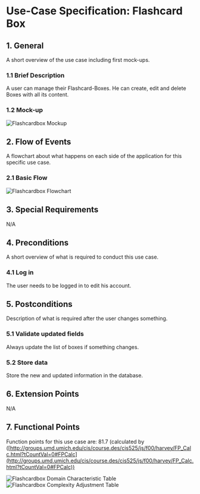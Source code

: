 # Use-Case Specification: Flashcard Box

## 1. General

A short overview of the use case including first mock-ups.

### 1.1 Brief Description

A user can manage their Flashcard-Boxes. He can create, edit and delete Boxes with all its content.

### 1.2 Mock-up

![Flashcardbox Mockup](https://github.com/phoenixfeder/fc-com/raw/master/UseCases/FlashcardBox/mockup.png)

## 2. Flow of Events

A flowchart about what happens on each side of the application for this specific use case.

### 2.1 Basic Flow

![Flashcardbox Flowchart](https://github.com/phoenixfeder/fc-com/raw/master/UseCases/FlashcardBox/FlashcardBoxFlowchart.png)

## 3. Special Requirements

N/A

## 4. Preconditions

A short overview of what is required to conduct this use case.

### 4.1 Log in

The user needs to be logged in to edit his account.

## 5. Postconditions

Description of what is required after the user changes something.

### 5.1 Validate updated fields

Always update the list of boxes if something changes.

### 5.2 Store data

Store the new and updated information in the database.

## 6. Extension Points

N/A

## 7. Functional Points

Function points for this use case are: 81.7 (calculated by ([http://groups.umd.umich.edu/cis/course.des/cis525/js/f00/harvey/FP_Calc.html?tCountVal=0#FPCalc](http://groups.umd.umich.edu/cis/course.des/cis525/js/f00/harvey/FP_Calc.html?tCountVal=0#FPCalc))

![Flashcardbox Domain Characteristic Table](https://github.com/phoenixfeder/fc-com/blob/master/UseCases/FlashcardBox/dct.PNG)
![Flashcardbox Complexity Adjustment Table](https://github.com/phoenixfeder/fc-com/blob/master/UseCases/FlashcardBox/cat.PNG)
